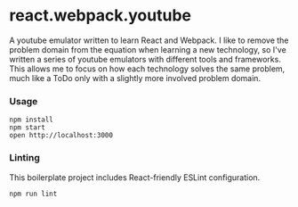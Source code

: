 react.webpack.youtube
=====================

A youtube emulator written to learn React and Webpack. I like to remove the problem domain from the equation when learning a new technology, so I've written
a series of youtube emulators with different tools and frameworks. This allows me to focus on how each technology solves the same problem, much like a ToDo only with a
slightly more involved problem domain.

### Usage

```
npm install
npm start
open http://localhost:3000
```


### Linting

This boilerplate project includes React-friendly ESLint configuration.

```
npm run lint
```
